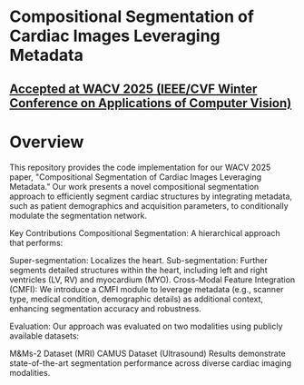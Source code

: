 # Compositional Segmentation of Cardiac Images Leveraging Metadata

## [Accepted at WACV 2025 (IEEE/CVF Winter Conference on Applications of Computer Vision)](https://wacv2025.thecvf.com/)


# Overview
This repository provides the code implementation for our WACV 2025 paper, "Compositional Segmentation of Cardiac Images Leveraging Metadata." Our work presents a novel compositional segmentation approach to efficiently segment cardiac structures by integrating metadata, such as patient demographics and acquisition parameters, to conditionally modulate the segmentation network.

Key Contributions
Compositional Segmentation: A hierarchical approach that performs:

Super-segmentation: Localizes the heart.
Sub-segmentation: Further segments detailed structures within the heart, including left and right ventricles (LV, RV) and myocardium (MYO).
Cross-Modal Feature Integration (CMFI): We introduce a CMFI module to leverage metadata (e.g., scanner type, medical condition, demographic details) as additional context, enhancing segmentation accuracy and robustness.

Evaluation: Our approach was evaluated on two modalities using publicly available datasets:

M&Ms-2 Dataset (MRI)
CAMUS Dataset (Ultrasound)
Results demonstrate state-of-the-art segmentation performance across diverse cardiac imaging modalities.
